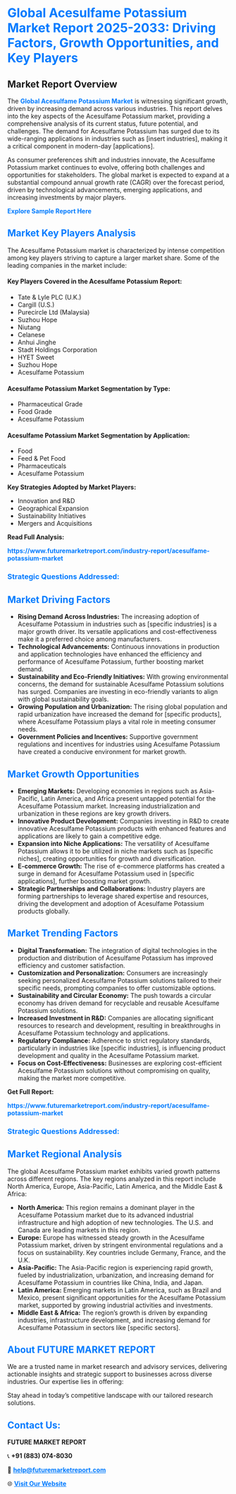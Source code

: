 <h1 style="color: #007BFF;">Global Acesulfame Potassium Market Report 2025-2033: Driving Factors, Growth Opportunities, and Key Players</h1>

<section id="overview">
<h2>Market Report Overview</h2>
<p>The <a href="https://www.futuremarketreport.com/industry-report/acesulfame-potassium-market" style="color: #007BFF; text-decoration: none;"><strong>Global Acesulfame Potassium Market</strong></a> is witnessing significant growth, driven by increasing demand across various industries. This report delves into the key aspects of the Acesulfame Potassium market, providing a comprehensive analysis of its current status, future potential, and challenges. The demand for Acesulfame Potassium has surged due to its wide-ranging applications in industries such as [insert industries], making it a critical component in modern-day [applications].</p>
<p>As consumer preferences shift and industries innovate, the Acesulfame Potassium market continues to evolve, offering both challenges and opportunities for stakeholders. The global market is expected to expand at a substantial compound annual growth rate (CAGR) over the forecast period, driven by technological advancements, emerging applications, and increasing investments by major players.</p>
</section>

<section id="overview">
<p><a href="https://www.futuremarketreport.com/request-sample/reportId=97255" style="color: #007BFF; text-decoration: none;"><strong>Explore Sample Report Here</strong></a></p>
</section>

<section id="key-players">
<h2 style="color: #007BFF;">Market Key Players Analysis</h2>
<p>The Acesulfame Potassium market is characterized by intense competition among key players striving to capture a larger market share. Some of the leading companies in the market include:</p>
<h4>Key Players Covered in the Acesulfame Potassium Report:</h4>
<ul><li>Tate &amp; Lyle PLC (U.K.)</li><li>Cargill (U.S.)</li><li>Purecircle Ltd (Malaysia)</li><li>Suzhou Hope</li><li>Niutang</li><li>Celanese</li><li>Anhui Jinghe</li><li>Stadt Holdings Corporation</li><li>HYET Sweet</li><li>Suzhou Hope</li><li>Acesulfame Potassium</li></ul>
<h4>Acesulfame Potassium Market Segmentation by Type:</h4>
<ul><li>Pharmaceutical Grade</li><li>Food Grade</li><li>Acesulfame Potassium</li></ul>

<h4>Acesulfame Potassium Market Segmentation by Application:</h4>
<ul><li>Food</li><li>Feed &amp; Pet Food</li><li>Pharmaceuticals</li><li>Acesulfame Potassium</li></ul>
<p><strong>Key Strategies Adopted by Market Players:</strong></p>
<ul>
<li>Innovation and R&D</li>
<li>Geographical Expansion</li>
<li>Sustainability Initiatives</li>
<li>Mergers and Acquisitions</li>
</ul>
</section>

<section>
<p><strong>Read Full Analysis: </strong></p><a href="https://www.futuremarketreport.com/industry-report/acesulfame-potassium-market" style="color: #007BFF; text-decoration: none;"><strong>https://www.futuremarketreport.com/industry-report/acesulfame-potassium-market</strong></a>
<h3 style="color: #007BFF;">Strategic Questions Addressed:</h3>
</section>

<section id="driving-factors">
<h2 style="color: #007BFF;">Market Driving Factors</h2>
<ul>
<li><strong>Rising Demand Across Industries:</strong> The increasing adoption of Acesulfame Potassium in industries such as [specific industries] is a major growth driver. Its versatile applications and cost-effectiveness make it a preferred choice among manufacturers.</li>
<li><strong>Technological Advancements:</strong> Continuous innovations in production and application technologies have enhanced the efficiency and performance of Acesulfame Potassium, further boosting market demand.</li>
<li><strong>Sustainability and Eco-Friendly Initiatives:</strong> With growing environmental concerns, the demand for sustainable Acesulfame Potassium solutions has surged. Companies are investing in eco-friendly variants to align with global sustainability goals.</li>
<li><strong>Growing Population and Urbanization:</strong> The rising global population and rapid urbanization have increased the demand for [specific products], where Acesulfame Potassium plays a vital role in meeting consumer needs.</li>
<li><strong>Government Policies and Incentives:</strong> Supportive government regulations and incentives for industries using Acesulfame Potassium have created a conducive environment for market growth.</li>
</ul>
</section>

<section id="growth-opportunities">
<h2 style="color: #007BFF;">Market Growth Opportunities</h2>
<ul>
<li><strong>Emerging Markets:</strong> Developing economies in regions such as Asia-Pacific, Latin America, and Africa present untapped potential for the Acesulfame Potassium market. Increasing industrialization and urbanization in these regions are key growth drivers.</li>
<li><strong>Innovative Product Development:</strong> Companies investing in R&D to create innovative Acesulfame Potassium products with enhanced features and applications are likely to gain a competitive edge.</li>
<li><strong>Expansion into Niche Applications:</strong> The versatility of Acesulfame Potassium allows it to be utilized in niche markets such as [specific niches], creating opportunities for growth and diversification.</li>
<li><strong>E-commerce Growth:</strong> The rise of e-commerce platforms has created a surge in demand for Acesulfame Potassium used in [specific applications], further boosting market growth.</li>
<li><strong>Strategic Partnerships and Collaborations:</strong> Industry players are forming partnerships to leverage shared expertise and resources, driving the development and adoption of Acesulfame Potassium products globally.</li>
</ul>
</section>

<section id="trending-factors">
<h2 style="color: #007BFF;">Market Trending Factors</h2>
<ul>
<li><strong>Digital Transformation:</strong> The integration of digital technologies in the production and distribution of Acesulfame Potassium has improved efficiency and customer satisfaction.</li>
<li><strong>Customization and Personalization:</strong> Consumers are increasingly seeking personalized Acesulfame Potassium solutions tailored to their specific needs, prompting companies to offer customizable options.</li>
<li><strong>Sustainability and Circular Economy:</strong> The push towards a circular economy has driven demand for recyclable and reusable Acesulfame Potassium solutions.</li>
<li><strong>Increased Investment in R&D:</strong> Companies are allocating significant resources to research and development, resulting in breakthroughs in Acesulfame Potassium technology and applications.</li>
<li><strong>Regulatory Compliance:</strong> Adherence to strict regulatory standards, particularly in industries like [specific industries], is influencing product development and quality in the Acesulfame Potassium market.</li>
<li><strong>Focus on Cost-Effectiveness:</strong> Businesses are exploring cost-efficient Acesulfame Potassium solutions without compromising on quality, making the market more competitive.</li>
</ul>
</section>

<section>
<p><strong>Get Full Report: </strong></p><a href="https://www.futuremarketreport.com/industry-report/acesulfame-potassium-market" style="color: #007BFF; text-decoration: none;"><strong>https://www.futuremarketreport.com/industry-report/acesulfame-potassium-market</strong></a>
<h3 style="color: #007BFF;">Strategic Questions Addressed:</h3>
</section>


<section id="regional-analysis">
<h2 style="color: #007BFF;">Market Regional Analysis</h2>
<p>The global Acesulfame Potassium market exhibits varied growth patterns across different regions. The key regions analyzed in this report include North America, Europe, Asia-Pacific, Latin America, and the Middle East & Africa:</p>
<ul>
<li><strong>North America:</strong> This region remains a dominant player in the Acesulfame Potassium market due to its advanced industrial infrastructure and high adoption of new technologies. The U.S. and Canada are leading markets in this region.</li>
<li><strong>Europe:</strong> Europe has witnessed steady growth in the Acesulfame Potassium market, driven by stringent environmental regulations and a focus on sustainability. Key countries include Germany, France, and the U.K.</li>
<li><strong>Asia-Pacific:</strong> The Asia-Pacific region is experiencing rapid growth, fueled by industrialization, urbanization, and increasing demand for Acesulfame Potassium in countries like China, India, and Japan.</li>
<li><strong>Latin America:</strong> Emerging markets in Latin America, such as Brazil and Mexico, present significant opportunities for the Acesulfame Potassium market, supported by growing industrial activities and investments.</li>
<li><strong>Middle East & Africa:</strong> The region’s growth is driven by expanding industries, infrastructure development, and increasing demand for Acesulfame Potassium in sectors like [specific sectors].</li>
</ul>
</section>

<footer>
<h2 style="color: #007BFF;">About FUTURE MARKET REPORT</h2>
<p>We are a trusted name in market research and advisory services, delivering actionable insights and strategic support to businesses across diverse industries. Our expertise lies in offering:</p>

<p>Stay ahead in today’s competitive landscape with our tailored research solutions.</p>

<h2 style="color: #007BFF;">Contact Us:</h2>
<p><strong>FUTURE MARKET REPORT</strong></p>
<p>📞 <strong>+91 (883) 074-8030</strong></p>
<p>📧 <strong><a href="mailto:help@futuremarketreport.com" style="color: #007BFF;">help@futuremarketreport.com</a></strong></p>
<p>🌐 <strong><a href="https://www.futuremarketreport.com/" style="color: #007BFF;">Visit Our Website</a></strong></p>
</footer>